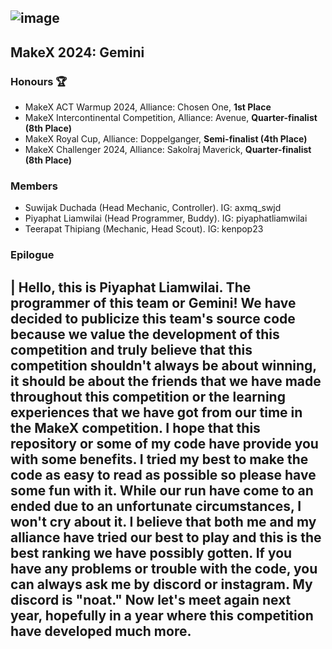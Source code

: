 ![image](https://github.com/user-attachments/assets/b5c9dffe-a8e0-4730-b5f5-62720ca1fe21)
---
## MakeX 2024: Gemini
### Honours 🏆
- MakeX ACT Warmup 2024, Alliance: Chosen One, **1st Place**
- MakeX Intercontinental Competition, Alliance: Avenue, **Quarter-finalist (8th Place)**
- MakeX Royal Cup, Alliance: Doppelganger, **Semi-finalist (4th Place)**
- MakeX Challenger 2024, Alliance: Sakolraj Maverick, **Quarter-finalist (8th Place)**
### Members
- Suwijak Duchada (Head Mechanic, Controller). IG: axmq_swjd
- Piyaphat Liamwilai (Head Programmer, Buddy). IG: piyaphatliamwilai
- Teerapat Thipiang (Mechanic, Head Scout).    IG: kenpop23
### Epilogue
| Hello, this is Piyaphat Liamwilai. The programmer of this team or Gemini! We have decided to publicize this team's source code because we value the development of this competition and truly believe that this competition shouldn't always be about winning, it should be about the friends that we have made throughout this competition or the learning experiences that we have got from our time in the MakeX competition. I hope that this repository or some of my code have provide you with some benefits. I tried my best to make the code as easy to read as possible so please have some fun with it. While our run have come to an ended due to an unfortunate circumstances, I won't cry about it. I believe that both me and my alliance have tried our best to play and this is the best ranking we have possibly gotten. If you have any problems or trouble with the code, you can always ask me by discord or instagram. My discord is **"noat."** Now let's meet again next year, hopefully in a year where this competition have developed much more.
---
